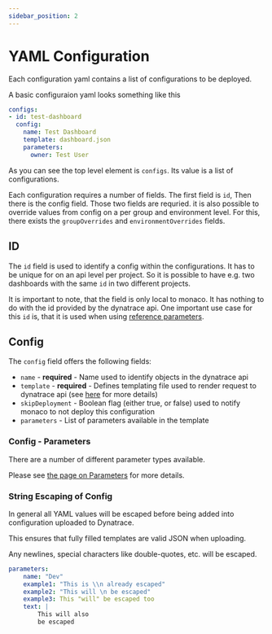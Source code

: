 ```yaml
---
sidebar_position: 2
---
```


# YAML Configuration

Each configuration yaml contains a list of configurations to be deployed.

A basic configuraion yaml looks something like this

```yaml
configs:
- id: test-dashboard
  config:
    name: Test Dashboard
    template: dashboard.json
    parameters:
      owner: Test User
```

As you can see the top level element is `configs`. Its value is a list of
configurations.

Each configuration requires a number of fields. The first field is `id`,
Then there is the config field. Those two fields are requried. it is also
possible to override values from config on a per group and environment
level. For this, there exists the `groupOverrides` and `environmentOverrides`
fields.

## ID

The `id` field is used to identify a config within the configurations. It
has to be unique for on an api level per project. So it is possible to have
e.g. two dashboards with the same `id` in two different projects.

It is important to note, that the field is only local to monaco. It has nothing
to do with the id provided by the dynatrace api. One important use case for this
`id` is, that it is used when using [reference parameters](./parameters.md#reference_parameter).


## Config

The `config` field offers the following fields:

* `name` - **required** - Name used to identify objects in the dynatrace api
* `template` - **required** - Defines templating file used to render request to dynatrace api (see [here](./projects.md#template_file) for more details)
* `skipDeployment` - Boolean flag (either true, or false) used to notify monaco to not deploy this configuration
* `parameters` - List of parameters available in the template

### Config - Parameters

There are a number of different parameter types available.

Please see [the page on Parameters](./parameters.md) for more details.

### String Escaping of Config

In general all YAML values will be escaped before being added into configuration uploaded to Dynatrace.

This ensures that fully filled templates are valid JSON when uploading. 

Any newlines, special characters like double-quotes, etc. will be escaped.

```yaml
parameters:
    name: "Dev"
    example1: "This is \\n already escaped" 
    example2: "This will \n be escaped"
    example3: This "will" be escaped too
    text: |
        This will also
        be escaped
```
